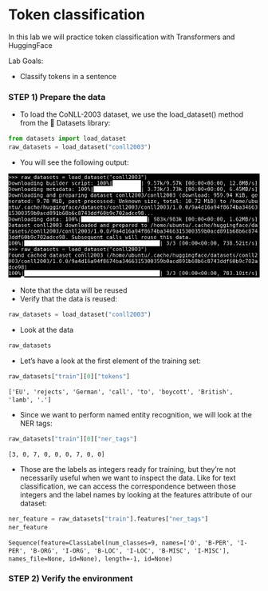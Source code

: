 # Token classification

In this lab we will practice token classification with Transformers and HuggingFace


Lab Goals:

* Classify tokens in a sentence

### STEP 1) Prepare the data

* To load the CoNLL-2003 dataset, we use the load_dataset() method from the 🤗 Datasets library:

```python
from datasets import load_dataset
raw_datasets = load_dataset("conll2003")
```

* You will see the following output:

![](../images/20-data.png)

* Note that the data will be reused
* Verify that the data is reused:

```python
raw_datasets = load_dataset("conll2003")
```

* Look at the data

```python
raw_datasets
```


* Let’s have a look at the first element of the training set:
```python
raw_datasets["train"][0]["tokens"]
```

```text
['EU', 'rejects', 'German', 'call', 'to', 'boycott', 'British', 'lamb', '.']
```

* Since we want to perform named entity recognition, we will look at the NER tags:

```python
raw_datasets["train"][0]["ner_tags"]
```

```text
[3, 0, 7, 0, 0, 0, 7, 0, 0]
```

* Those are the labels as integers ready for training, but they’re not necessarily useful when we want to inspect the data. Like for text classification, we can access the correspondence between those integers and the label names by looking at the features attribute of our dataset:

```python
ner_feature = raw_datasets["train"].features["ner_tags"]
ner_feature
```

```text
Sequence(feature=ClassLabel(num_classes=9, names=['O', 'B-PER', 'I-PER', 'B-ORG', 'I-ORG', 'B-LOC', 'I-LOC', 'B-MISC', 'I-MISC'], names_file=None, id=None), length=-1, id=None)
```


### STEP 2) Verify the environment